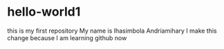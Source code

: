 # hello-world1
this is my first repository
My name is Ihasimbola Andriamihary
I make this change because I am learning github now
